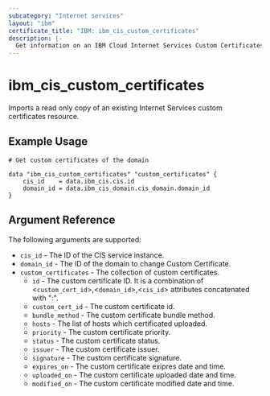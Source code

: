 ```yaml
---
subcategory: "Internet services"
layout: "ibm"
certificate_title: "IBM: ibm_cis_custom_certificates"
description: |-
  Get information on an IBM Cloud Internet Services Custom Certificates resource.
---
```


# ibm_cis_custom_certificates

Imports a read only copy of an existing Internet Services custom certificates resource.

## Example Usage

```hcl
# Get custom certificates of the domain

data "ibm_cis_custom_certificates" "custom_certificates" {
    cis_id    = data.ibm_cis.cis.id
    domain_id = data.ibm_cis_domain.cis_domain.domain_id
}
```

## Argument Reference

The following arguments are supported:

- `cis_id` - The ID of the CIS service instance.
- `domain_id` - The ID of the domain to change Custom Certificate.
- `custom_certificates` - The collection of custom certificates.
  - `id` - The custom certificate ID. It is a combination of <`custom_cert_id`>,<`domain_id`>,<`cis_id`> attributes concatenated with ":".
  - `custom_cert_id` - The custom certificate id.
  - `bundle_method` - The custom certificate bundle method.
  - `hosts` - The list of hosts which certificated uploaded.
  - `priority` - The custom certificate priority.
  - `status` - The custom certificate status.
  - `issuer` - The custom certificate issuer.
  - `signature` - The custom certificate signature.
  - `expires_on` - The custom certificate exipres date and time.
  - `uploaded_on` - The custom certificate uploaded date and time.
  - `modified_on` - The custom certificate modified date and time.

